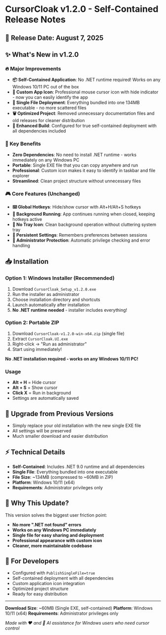 # CursorCloak v1.2.0 - Self-Contained Release Notes

## 🚀 Release Date: August 7, 2025

## ✨ What's New in v1.2.0

### 🔥 Major Improvements
- **📦 Self-Contained Application**: No .NET runtime required! Works on any Windows 10/11 PC out of the box
- **🎨 Custom App Icon**: Professional mouse cursor icon with hide indicator - now you can easily identify the app
- **📁 Single File Deployment**: Everything bundled into one 134MB executable - no more scattered files
- **🗑️ Optimized Project**: Removed unnecessary documentation files and old releases for cleaner distribution
- **🔧 Enhanced Build**: Configured for true self-contained deployment with all dependencies included

### 🎯 Key Benefits
- **Zero Dependencies**: No need to install .NET runtime - works immediately on any Windows PC
- **Portable**: Single EXE file that you can copy anywhere and run
- **Professional**: Custom icon makes it easy to identify in taskbar and file explorer
- **Streamlined**: Clean project structure without unnecessary files

### 🎮 Core Features (Unchanged)
- **⌨️ Global Hotkeys**: Hide/show cursor with Alt+H/Alt+S hotkeys
- **🔄 Background Running**: App continues running when closed, keeping hotkeys active
- **🎯 No Tray Icon**: Clean background operation without cluttering system tray
- **💾 Persistent Settings**: Remembers preferences between sessions
- **🔐 Administrator Protection**: Automatic privilege checking and error handling

## 📥 Installation

### Option 1: Windows Installer (Recommended)
1. Download `CursorCloak_Setup_v1.2.0.exe` 
2. Run the installer as administrator
3. Choose installation directory and shortcuts
4. Launch automatically after installation
5. **No .NET runtime needed** - installer includes everything!

### Option 2: Portable ZIP
1. Download `CursorCloak-v1.2.0-win-x64.zip` (single file)
2. Extract `CursorCloak.UI.exe`
3. Right-click → "Run as administrator"
4. Start using immediately!

**No .NET installation required - works on any Windows 10/11 PC!**

### Usage
- **Alt + H** = Hide cursor
- **Alt + S** = Show cursor
- **Click X** = Run in background
- Settings are automatically saved

## 🔄 Upgrade from Previous Versions
- Simply replace your old installation with the new single EXE file
- All settings will be preserved
- Much smaller download and easier distribution

## ⚡ Technical Details
- **Self-Contained**: Includes .NET 9.0 runtime and all dependencies
- **Single File**: Everything bundled into one executable
- **File Size**: ~134MB (compressed to ~60MB in ZIP)
- **Platform**: Windows 10/11 (x64)
- **Requirements**: Administrator privileges only

## 🎉 Why This Update?
This version solves the biggest user friction point:
- **No more ".NET not found" errors**
- **Works on any Windows PC immediately**
- **Single file for easy sharing and deployment**
- **Professional appearance with custom icon**
- **Cleaner, more maintainable codebase**

## 🔧 For Developers
- Configured with `PublishSingleFile=true`
- Self-contained deployment with all dependencies
- Custom application icon integration
- Optimized project structure
- Ready for easy distribution

---

**Download Size**: ~60MB (Single EXE, self-contained)
**Platform**: Windows 10/11 (x64)
**Requirements**: Administrator privileges only

*Made with ❤️ and 🤖 AI assistance for Windows users who need cursor control*
